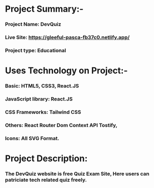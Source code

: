 # Project Summary:-
### Project Name: **DevQuiz**
### Live Site: https://gleeful-pasca-fb37c0.netlify.app/
### Project type: Educational
# Uses Technology on Project:-
### Basic:  HTML5, CSS3, React.JS
### JavaScript library: React.JS
### CSS Frameworks: Tailwind CSS
### Others: React Router Dom Context API Tostify, 
### Icons: All SVG Format.

# Project Description: 
### The DevQuiz website is free Quiz Exam Site, Here users can patriciate tech related quiz freely.
